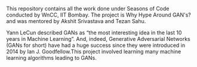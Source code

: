 This repository contains all the work done under Seasons of Code conducted by WnCC, IIT Bombay. The project is Why Hype Around GAN's? and was mentored by Akshit Srivastava and Tezan Sahu. 

Yann LeCun described GANs as “the most interesting idea in the last 10 years in Machine Learning”. And, indeed, Generative Adversarial Networks (GANs for short) have had a huge success since they were introduced in 2014 by Ian J. Goodfellow.This project involved learning many machine learning algorithms leading to GANs. 
